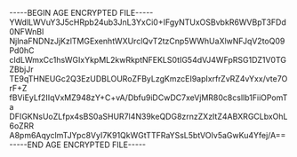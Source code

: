 -----BEGIN AGE ENCRYPTED FILE-----
YWdlLWVuY3J5cHRpb24ub3JnL3YxCi0+IFgyNTUxOSBvbkR6WVBpT3FDd0NFWnBl
NjlnaFNDNzJjKzlTMGExenhtWXUrclQvT2tzCnp5WWhUaXlwNFJqV2toQ09Pd0hC
cldLWmxCc1hsWGIxYkpML2kwRkptNFEKLS0tIG54dVJ4WFpRSG1DZ1V0TGZBbjJr
TE9qTHNEUGc2Q3EzUDBLOURoZFByLzgKmzcEI9apIxrfrZvRZ4vYxx/vte7OrF+Z
fBViEyLf2IIqVxMZ948zY+C+vA/Dbfu9iDCwDC7xeVjMR80c8csllb1FiiOPomTa
DFIGKNsUoZLfpx4sBS0aSHUR7l4N39keQDG8zrnzZXzItZ4ABXRGCLbxOhL6oZRR
A8pm6AqyclmTJYpc8VyI7K91QkWGtTTFRaYSsL5btVOIv5aGwKu4Yfej/A==
-----END AGE ENCRYPTED FILE-----
